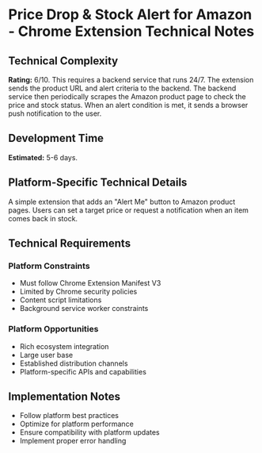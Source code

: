 # Price Drop & Stock Alert for Amazon - Chrome Extension Technical Notes

## Technical Complexity
**Rating:** 6/10. This requires a backend service that runs 24/7. The extension sends the product URL and alert criteria to the backend. The backend service then periodically scrapes the Amazon product page to check the price and stock status. When an alert condition is met, it sends a browser push notification to the user.

## Development Time
**Estimated:** 5-6 days.

## Platform-Specific Technical Details
A simple extension that adds an "Alert Me" button to Amazon product pages. Users can set a target price or request a notification when an item comes back in stock.

## Technical Requirements

### Platform Constraints
- Must follow Chrome Extension Manifest V3
- Limited by Chrome security policies
- Content script limitations
- Background service worker constraints

### Platform Opportunities
- Rich ecosystem integration
- Large user base
- Established distribution channels
- Platform-specific APIs and capabilities

## Implementation Notes
- Follow platform best practices
- Optimize for platform performance
- Ensure compatibility with platform updates
- Implement proper error handling
